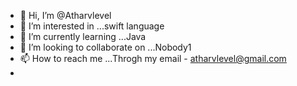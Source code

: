 - 👋 Hi, I’m @Atharvlevel
- 👀 I’m interested in ...swift language 
- 🌱 I’m currently learning ...Java
- 💞️ I’m looking to collaborate on ...Nobody1
- 📫 How to reach me ...Throgh my email - atharvlevel@gmail.com
-

<!---
Atharvlevel/Atharvlevel is a ✨ special ✨ repository because its `README.md` (this file) appears on your GitHub profile.
You can click the Preview link to take a look at your changes.
--->
